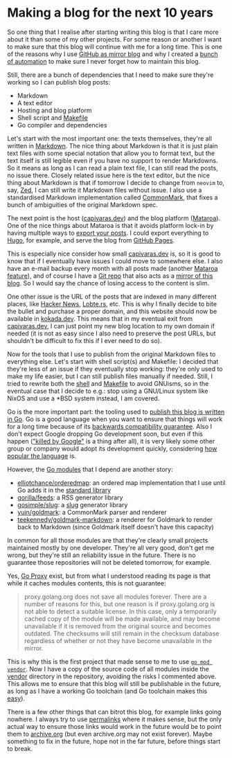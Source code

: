 # Making a blog for the next 10 years

So one thing that I realise after starting writing this blog is that I care
more about it than some of my other projects. For some reason or another I want
to make sure that this blog will continue with me for a long time. This is one
of the reasons why I use [GitHub as mirror
blog](/posts/2024-07-26/02-using-github-as-a-bad-blog-platform.md) and why I
created a [bunch of
automation](/posts/2024-07-29/01-quick-bits-why-you-should-automate-everything.md)
to make sure I never forget how to maintain this blog.

Still, there are a bunch of dependencies that I need to make sure they're
working so I can publish blog posts:

- Markdown
- A text editor
- Hosting and blog platform
- Shell script and
[Makefile](/posts/2024-08-13/01-abusing-makefiles-for-fun-and-profit.md)
- Go compiler and dependencies

Let's start with the most important one: the texts themselves, they're all
written in [Markdown](https://www.markdownguide.org/). The nice thing about
Markdown is that it is just plain text files with some special notation that
allow you to format text, but the text itself is still legible even if you have
no support to render Markdowns. So it means as long as I can read a plain text
file, I can still read the posts, no issue there. Closely related issue here is
the text editor, but the nice thing about Markdown is that if tomorrow I decide
to change from `neovim` to, say, [Zed](https://zed.dev/), I can still write it
Markdown files without issue. I also use a standardised Markdown implementation
called [CommonMark](https://commonmark.org/), that fixes a bunch of ambiguities
of the original Markdown spec.

The next point is the host ([capivaras.dev](capivaras.dev)) and the blog
platform ([Mataroa](https://github.com/mataroa-blog/mataroa)). One of the nice
things about Mataroa is that it avoids platform lock-in by having multiple ways
to [export your posts](https://mataroa.blog/export/). I could export everything
to [Hugo](https://gohugo.io/), for example, and serve the blog from [GitHub
Pages](https://pages.github.com/).

This is especially nice consider how small [capivaras.dev](capivaras.dev) is,
so it is good to know that if I eventually have issues I could move to
somewhere else. I also have an e-mail backup every month with all posts made
(another [Mataroa
feature](https://hey.mataroa.blog/blog/monthly-auto-exports-via-email/)), and
of course I have a [Git repo](https://github.com/thiagokokada/blog) that also
acts as a [mirror of this
blog](/posts/2024-07-26/02-using-github-as-a-bad-blog-platform.md). So I would
say the chance of losing access to the content is slim.

One other issue is the URL of the posts that are indexed in many different
places, like [Hacker News](https://news.ycombinator.com/),
[Lobte.rs](https://lobste.rs/), etc. This is why I finally decide to bite the
bullet and purchase a proper domain, and this website should now be available
in [kokada.dev](kokada.dev). This means that in my eventual exit from
[capivaras.dev](capivaras.dev), I can just point my new blog location to my own
domain if needed (it is not as easy since I also need to preserve the post
URLs, but shouldn't be difficult to fix this if I ever need to do so).

Now for the tools that I use to publish from the original Markdown files to
everything else. Let's start with shell script(s) and Makefile: I decided that
they're less of an issue if they eventually stop working: they're only used to
make my life easier, but I can still publish files manually if needed. Still, I
tried to rewrite both the
[shell](https://github.com/thiagokokada/blog/commit/a0d421ca90f3da059998295c5e3c6c7a6a3f0688)
and
[Makefile](https://github.com/thiagokokada/blog/commit/074580065b21fbdaf930aa51968e69f015d49505)
to avoid GNUisms, so in the eventual case that I decide to e.g.: stop using a
GNU/Linux system like NixOS and use a *BSD system instead, I am covered.

Go is the more important part: the tooling used to [publish this blog is
written in
Go](/posts/2024-07-29/01-quick-bits-why-you-should-automate-everything.md). Go
is a good language when you want to ensure that things will work for a long
time because of its [backwards compatibility
guarantee](https://go.dev/blog/compat). Also I don't expect Google dropping Go
development soon, but even if this happen (["killed by
Google"](https://killedbygoogle.com/) is a thing after all), it is very likely
some other group or company would adopt its development quickly, considering
[how popular the language](https://www.tiobe.com/tiobe-index/go/) is.

However, the [Go
modules](https://github.com/thiagokokada/blog/blob/main/go.mod) that I depend
are another story:

- [elliotchance/orderedmap](https://github.com/elliotchance/orderedmap/): an
ordered map implementation that I use until Go adds it in the [standard
library](/posts/2024-08-17/01-an-unordered-list-of-things-i-miss-in-go.md)
- [gorilla/feeds](https://github.com/gorilla/feeds): a RSS generator library
- [gosimple/slug](https://github.com/gosimple/slug): a
[slug](https://developer.mozilla.org/en-US/docs/Glossary/Slug) generator
library
- [yuin/goldmark](https://github.com/yuin/goldmark): a CommonMark parser and
renderer
- [teekennedy/goldmark-markdown](https://github.com/teekennedy/goldmark-markdown):
a renderer for Goldmark to render back to Markdown (since Goldmark itself
doesn't have this capacity)

In common for all those modules are that they're clearly small projects
maintained mostly by one developer. They're all very good, don't get me wrong,
but they're still an reliability issue in the future. There is no guarantee
those repositories will not be deleted tomorrow, for example.

Yes, [Go Proxy](https://proxy.golang.org/) exist, but from what I understood
reading its page is that while it caches modules contents, this is not
guarantee:

> proxy.golang.org does not save all modules forever. There are a number of
> reasons for this, but one reason is if proxy.golang.org is not able to detect
> a suitable license. In this case, only a temporarily cached copy of the
> module will be made available, and may become unavailable if it is removed
> from the original source and becomes outdated. The checksums will still
> remain in the checksum database regardless of whether or not they have become
> unavailable in the mirror.

This is why this is the first project that made sense to me to use [`go mod
vendor`](https://go.dev/ref/mod#go-mod-vendor). Now I have a copy of the source
code of all modules inside the
[vendor](https://github.com/thiagokokada/blog/tree/0b97630d6b30551ffe05b5d8124305b1065f729d/vendor)
directory in the repository, avoiding the risks I commented above. This allows
me to ensure that this blog will still be publishable in the future, as long as
I have a working Go toolchain (and Go toolchain makes this
[easy](/posts/2024-08-19/01-quick-bits-go-automatically-downloads-a-newer-toolchain-if-needed.md)).

There is a few other things that can bitrot this blog, for example links going
nowhere. I always try to use
[permalinks](https://en.wikipedia.org/wiki/Permalink) where it makes sense, but
the only actual way to ensure those links would work in the future would be to
point them to [archive.org](https://archive.org/) (but even archive.org may not
exist forever). Maybe something to fix in the future, hope not in the far
future, before things start to break.

